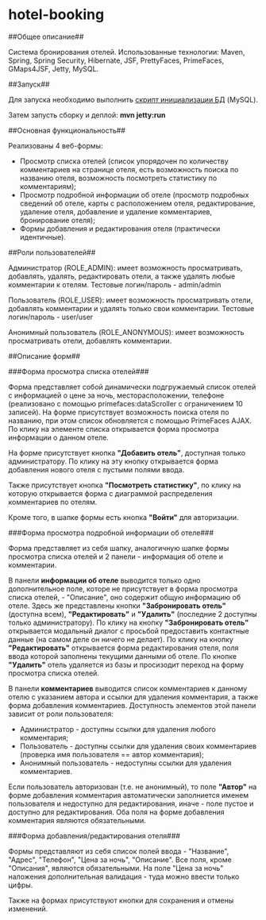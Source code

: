 hotel-booking
=============

##Общее описание##

Система бронирования отелей.
Использованные технологии: Maven, Spring, Spring Security, Hibernate, JSF,
PrettyFaces, PrimeFaces, GMaps4JSF, Jetty, MySQL.

##Запуск##

Для запуска необходимо выполнить [скрипт инициализации БД](src/main/resources/database.sql) (MySQL).

Затем запусть сборку и деплой: **mvn jetty:run**

##Основная функциональность##

Реализованы 4 веб-формы: 
 - Просмотр списка отелей (список упорядочен по количеству комментариев на странице отеля,
 есть возможность поиска по названию отеля, возможность посмотреть статистику по комментариям);
 - Просмотр подробной информации об отеле (просмотр подробных сведений об отеле,
 карты с расположением отеля,  редактирование, удаление отеля, добавление и удаление комментариев,
 бронирование отеля);
 - Формы добавления и редактирования отеля (практически идентичные).
 
##Роли пользователей##

Администратор (ROLE_ADMIN): имеет возможность просматривать, добавлять, удалять, редактировать отели,
а также удалять любые комментарии к отелям. Тестовые логин/пароль - admin/admin

Пользователь (ROLE_USER): имеет возможность просматривать отели, добавлять комментарии
и удалять только свои комментарии. Тестовые логин/пароль - user/user

Анонимный пользователь (ROLE_ANONYMOUS): имеет возможность просматривать отели, добавлять комментарии.

##Описание форм##

###Форма просмотра списка отелей###

Форма представляет собой динамически подгружаемый список отелей с информацией о цене за ночь, месторасположении, телефоне (реализовано с помощью primefaces:dataScroller с ограничением 10 записей). На форме присутствует возможность поиска отеля по названию, при этом список обновляется с помощью PrimeFaces AJAX. По клику на элементе списка открывается форма просмотра информации о данном отеле.

На форме присутствует кнопка **"Добавить отель"**, доступная только администратору. По клику на эту кнопку открывается форма добавления нового отеля с пустыми полями ввода.

Также присутствует кнопка **"Посмотреть статистику"**, по клику на которую открывается форма с диаграммой распределения комментариев по отелям.

Кроме того, в шапке формы есть кнопка **"Войти"** для авторизации.

###Форма просмотра подробной информации об отеле###

Форма представляет из себя шапку, аналогичную шапке формы просмотра списка отелей и 2 панели - информация об отеле и комментарии.

В панели **информации об отеле** выводится только одно дополнительное поле, которе не присутствует в форма просмотра списка отелей, - "Описание", оно содержит общую информацию об отеле. Здесь же представлены кнопки **"Забронировать отель"** (доступна всем), **"Редактировать"** и **"Удалить"** (последние 2 доступны только администратору). По клику на кнопку **"Забронировать отель"** открывается модальный диалог с просьбой предоставить контактные данные (на самом деле он ничего не делает). По клику на кнопку **"Редактировать"** открывается форма редактирования отеля, поля ввода которой заполнены текущими данными об отеле. По кнопке **"Удалить"** отель удаляется из базы и просизодит переход на форму просмотра списка отелей. 

В панели **комментариев** выводится список комментариев к данному отелю с указанием автора и ссылки для удаления комментария, а также форма добавления комментариев. Доступность элементов этой панели зависит от роли пользователя:
 - Администратор - доступны ссылки для удаления любого комментария;
 - Пользователь - доступны ссылки для удаления своих комментариев (проверка имя пользователя == автор комментария);
 - Анонимный пользователь - недоступны ссылки для удаления комментариев.

Если пользователь авторизован (т.е. не анонимный), то поле **"Автор"** на форме добавления комментария автоматически заполниется именем пользователя и недоступно для редактирования, иначе - поле пустое и доступно для редактирования. Оба поля на форме добавления комментария являются обязательными.

###Форма добавления/редактирования отеля###

Формы представляют из себя список полей ввода - "Название", "Адрес", "Телефон", "Цена за ночь", "Описание". Все поля, кроме "Описания", являются обязательными. На поле "Цена за ночь" наложения дополнительная валидация - туда можно ввести только цифры.

Также на формах присутствуют кнопки для сохранения и отмены изменений.
